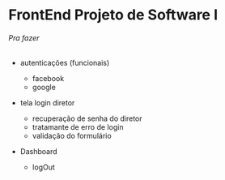 # FrontEnd Projeto de Software I
 
###### Pra fazer
- autenticações (funcionais)
  - facebook
  - google

- tela login diretor 
  - recuperação de senha do diretor
  - tratamante de erro de login
  - validação do formulário

- Dashboard
  - logOut